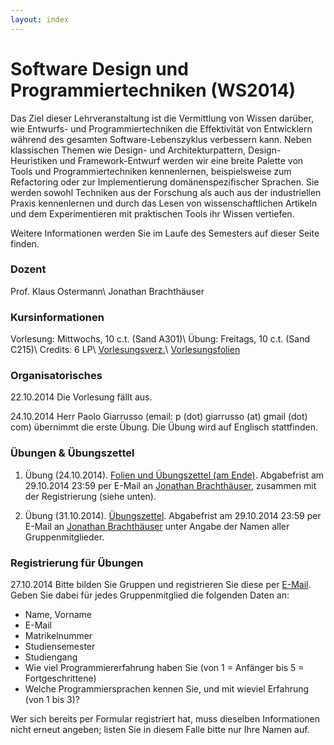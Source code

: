 ```yaml
---
layout: index
---
```


# Software Design und Programmiertechniken (WS2014)

Das Ziel dieser Lehrveranstaltung ist die Vermittlung von Wissen
darüber, wie Entwurfs- und Programmiertechniken die Effektivität von
Entwicklern während des gesamten Software-Lebenszyklus verbessern kann.
Neben klassischen Themen wie Design- und Architekturpattern,
Design-Heuristiken und Framework-Entwurf werden wir eine breite Palette
von Tools und Programmiertechniken kennenlernen, beispielsweise zum
Refactoring oder zur Implementierung domänenspezifischer Sprachen.
Sie werden sowohl Techniken aus der Forschung als auch aus der
industriellen Praxis kennenlernen und durch das Lesen von
wissenschaftlichen Artikeln und dem Experimentieren mit praktischen
Tools ihr Wissen vertiefen.

Weitere Informationen werden Sie im Laufe des Semesters auf dieser Seite finden.

### Dozent
Prof. Klaus Ostermann\\
Jonathan Brachthäuser

### Kursinformationen
Vorlesung: Mittwochs, 10 c.t. (Sand A301)\\
Übung: Freitags, 10 c.t. (Sand C215)\\
Credits: 6 LP\\
[Vorlesungsverz.](http://campus.verwaltung.uni-tuebingen.de/lsfpublic/rds?state=verpublish&status=init&vmfile=no&publishid=113720&moduleCall=webInfo&publishConfFile=webInfo&publishSubDir=veranstaltung)\\
[Vorlesungsfolien](https://github.com/klauso/SDPT2014)


### Organisatorisches
22.10.2014 Die Vorlesung fällt aus.

24.10.2014 Herr Paolo Giarrusso (email: p (dot) giarrusso (at) gmail (dot) com) übernimmt die erste Übung. Die Übung wird auf Englisch stattfinden.

### Übungen & Übungszettel
1. Übung (24.10.2014). [Folien und Übungszettel (am Ende)](https://github.com/klauso/SDPT2014/raw/master/exercises/WS14-SDPT%20Ex1.pdf). Abgabefrist am 29.10.2014 23:59 per E-Mail an [Jonathan Brachthäuser](jonathan.brachthaeuser@uni-tuebingen.de), zusammen mit der Registrierung (siehe unten).

2. Übung (31.10.2014). [Übungszettel](https://github.com/b-studios/SDPT2014/raw/master/exercises/WS14-SDPT%20Ex2.pdf). Abgabefrist am 29.10.2014 23:59 per E-Mail an [Jonathan Brachthäuser](jonathan.brachthaeuser@uni-tuebingen.de) unter Angabe der Namen aller Gruppenmitglieder.

### Registrierung für Übungen

27.10.2014 Bitte bilden Sie Gruppen und registrieren Sie diese per [E-Mail](jonathan.brachthaeuser@uni-tuebingen.de). Geben Sie dabei für jedes Gruppenmitglied die folgenden Daten an:

* Name, Vorname
* E-Mail
* Matrikelnummer
* Studiensemester
* Studiengang
* Wie viel Programmiererfahrung haben Sie (von 1 = Anfänger bis 5 = Fortgeschrittene)
* Welche Programmiersprachen kennen Sie, und mit wieviel Erfahrung (von 1 bis 3)?

Wer sich bereits per Formular registriert hat, muss dieselben Informationen nicht erneut angeben; listen Sie in diesem Falle bitte nur Ihre Namen auf.


